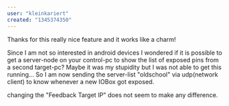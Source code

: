 ```yaml
---
user: "kleinkariert"
created: "1345374350"
---
```


Thanks for this really nice feature and it works like a charm! 

Since I am not so interested in android devices I wondered if it is possible to get a server-node on your control-pc to show the list of exposed pins from a second target-pc? Maybe it was my stupidity but I was not able to get this running... So I am now sending the server-list "oldschool" via udp(network client) to know whenever a new IOBox got exposed.

changing the "Feedback Target IP" does not seem to make any difference.

